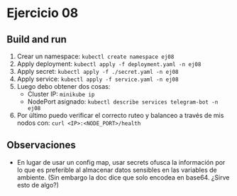 # Ejercicio 08

## Build and run
1. Crear un namespace: `kubectl create namespace ej08`
2. Apply deployment: `kubectl apply -f deployment.yaml -n ej08`
3. Apply secret: `kubectl apply -f ./secret.yaml -n ej08`
4. Apply service: `kubectl apply -f service.yaml -n ej08`
5. Luego debo obtener dos cosas:
    - Cluster IP: `minikube ip`
    - NodePort asignado:  `kubectl describe services telegram-bot -n ej08`
6. Por último puedo verificar el correcto ruteo y balanceo a través de mis nodos con:
   `curl <IP>:<NODE_PORT>/health`

## Observaciones
- En lugar de usar un config map, usar secrets ofusca la información por lo que es preferible al almacenar datos sensibles en las variables de ambiente. (Sin embargo la doc dice que solo encodea en base64. ¿Sirve esto de algo?)
